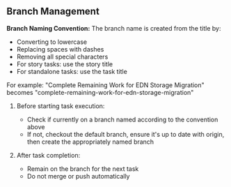 ## Branch Management

**Branch Naming Convention:**
The branch name is created from the title by:
- Converting to lowercase
- Replacing spaces with dashes
- Removing all special characters
- For story tasks: use the story title
- For standalone tasks: use the task title

For example: "Complete Remaining Work for EDN Storage Migration" becomes "complete-remaining-work-for-edn-storage-migration"

1. Before starting task execution:
   - Check if currently on a branch named according to the convention above
   - If not, checkout the default branch, ensure it's up to date with
     origin, then create the appropriately named branch

2. After task completion:
   - Remain on the branch for the next task
   - Do not merge or push automatically
